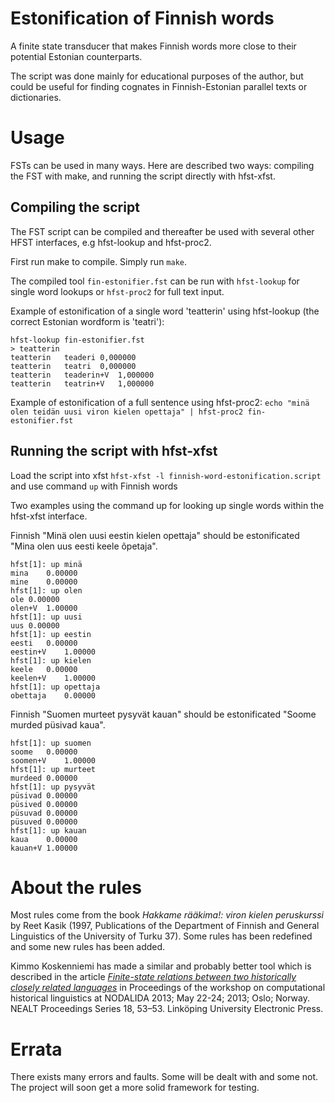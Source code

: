 # Estonification of Finnish words
A finite state transducer that makes Finnish words more close to their potential Estonian counterparts.

The script was done mainly for educational purposes of the author, but could be useful for finding cognates in Finnish-Estonian parallel texts or dictionaries.

# Usage
FSTs can be used in many ways. Here are described two ways: compiling the FST with make, and running the script directly with hfst-xfst.

## Compiling the script
The FST script can be compiled and thereafter be used with several other HFST interfaces, e.g hfst-lookup and hfst-proc2.

First run make to compile. Simply run ```make```.

The compiled tool ```fin-estonifier.fst``` can be run with ```hfst-lookup``` for single word lookups or ```hfst-proc2``` for full text input.

Example of estonification of a single word 'teatterin' using hfst-lookup (the correct Estonian wordform is 'teatri'):
```
hfst-lookup fin-estonifier.fst
> teatterin
teatterin	teaderi	0,000000
teatterin	teatri	0,000000
teatterin	teaderin+V	1,000000
teatterin	teatrin+V	1,000000
```

Example of estonification of a full sentence using hfst-proc2:
```echo "minä olen teidän uusi viron kielen opettaja" | hfst-proc2 fin-estonifier.fst```


## Running the script with hfst-xfst
Load the script into xfst ```hfst-xfst -l finnish-word-estonification.script```
and use command ```up``` with Finnish words

Two examples using the command up for looking up single words within the hfst-xfst interface.

Finnish "Minä olen uusi eestin kielen opettaja" should be estonificated "Mina olen uus eesti keele õpetaja".
```
hfst[1]: up minä
mina	0.00000
mine	0.00000
hfst[1]: up olen
ole	0.00000
olen+V	1.00000
hfst[1]: up uusi
uus	0.00000
hfst[1]: up eestin
eesti	0.00000
eestin+V	1.00000
hfst[1]: up kielen
keele	0.00000
keelen+V	1.00000
hfst[1]: up opettaja
obettaja	0.00000
```

Finnish "Suomen murteet pysyvät kauan" should be estonificated "Soome murded püsivad kaua".
```
hfst[1]: up suomen
soome	0.00000
soomen+V	1.00000
hfst[1]: up murteet
murdeed	0.00000
hfst[1]: up pysyvät
püsivad	0.00000
püsived	0.00000
püsuvad	0.00000
püsuved	0.00000
hfst[1]: up kauan
kaua	0.00000
kauan+V	1.00000
```


# About the rules
Most rules come from the book *Hakkame rääkima!: viron kielen peruskurssi* by Reet Kasik (1997, Publications of the Department of Finnish and General Linguistics of the University of Turku 37).
Some rules has been redefined and some new rules has been added.

Kimmo Koskenniemi has made a similar and probably better tool which is described in the article *[Finite-state relations between two historically closely related languages](http://www.ep.liu.se/ecp/article.asp?issue=087&article=004)* in Proceedings of the workshop on computational historical linguistics at NODALIDA 2013; May 22-24; 2013; Oslo; Norway. NEALT Proceedings Series 18, 53–53. Linköping University Electronic Press.



# Errata
There exists many errors and faults. Some will be dealt with and some not. The project will soon get a more solid framework for testing.
